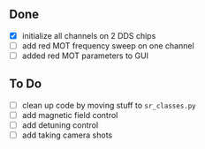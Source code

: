 ## Done

- [x] initialize all channels on 2 DDS chips
- [ ] add red MOT frequency sweep on one channel
- [ ] added red MOT parameters to GUI

## To Do

- [ ] clean up code by moving stuff to `sr_classes.py`
- [ ] add magnetic field control
- [ ] add detuning control 
- [ ] add taking camera shots 
